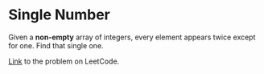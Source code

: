 # Single Number

Given a **non-empty** array of integers, every element appears twice except for one. Find that single one.

[Link](https://leetcode.com/explore/featured/card/30-day-leetcoding-challenge/528/week-1/3283/) to the problem on LeetCode.
